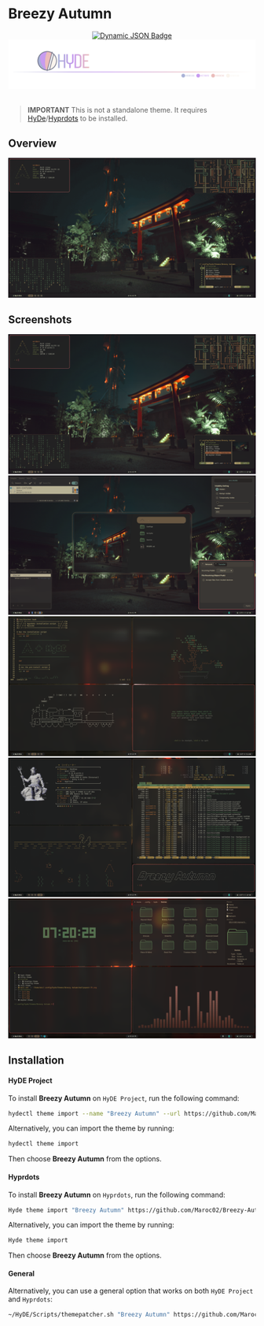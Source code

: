 # Breezy Autumn

<div align="center">
    <a href="https://discord.gg/AYbJ9MJez7">
        <img alt="Dynamic JSON Badge" src="https://img.shields.io/badge/dynamic/json?url=https%3A%2F%2Fdiscordapp.com%2Fapi%2Finvites%2FmT5YqjaJFh%3Fwith_counts%3Dtrue&query=%24.approximate_member_count&suffix=%20members&style=for-the-badge&logo=discord&logoSize=auto&label=The%20HyDe%20Project&labelColor=ebbcba&color=c79bf0">    
    </a>
</div>
<div align="center"><img src="https://raw.githubusercontent.com/prasanthrangan/hyprdots/main/Source/assets/hyde_banner.png"><br><br></div>

> **IMPORTANT**
> This is not a standalone theme. It requires [HyDe](https://github.com/HyDE-Project/HyDE)/[Hyprdots](https://github.com/prasanthrangan/hyprdots) to be installed.

## Overview

![theme overview](/Assets/overview.gif)

## Screenshots

![theme screenshot 1](/Assets/screenshot_1.png)
![theme screenshot 2](/Assets/screenshot_2.png)
![theme screenshot 3](/Assets/screenshot_3.png)
![theme screenshot 4](/Assets/screenshot_4.png)
![theme screenshot 5](/Assets/screenshot_5.png)

## Installation

#### HyDE Project

To install **Breezy Autumn** on `HyDE Project`, run the following command:
```sh
hydectl theme import --name "Breezy Autumn" --url https://github.com/Maroc02/Breezy-Autumn
```

Alternatively, you can import the theme by running:
```sh
hydectl theme import
```

Then choose **Breezy Autumn** from the options.

#### Hyprdots

To install **Breezy Autumn** on `Hyprdots`, run the following command:
```sh
Hyde theme import "Breezy Autumn" https://github.com/Maroc02/Breezy-Autumn
```

Alternatively, you can import the theme by running:
```sh
Hyde theme import
```

Then choose **Breezy Autumn** from the options.

#### General

Alternatively, you can use a general option that works on both `HyDE Project` and `Hyprdots`:
```sh
~/HyDE/Scripts/themepatcher.sh "Breezy Autumn" https://github.com/Maroc02/Breezy-Autumn
```
